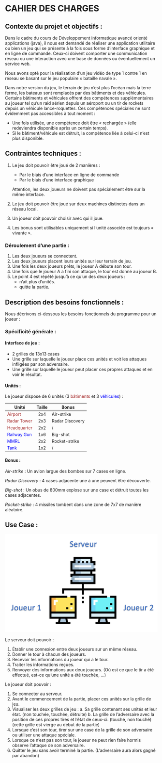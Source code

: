 


# CAHIER DES CHARGES


## Contexte du projet et objectifs :
Dans le cadre du cours de Développement informatique avancé orienté applications (java), il nous est demandé de réaliser une application utilitaire ou bien un jeu qui se présente à la fois sous forme d’interface graphique et en ligne de commande. Ceux-ci doivent comporter une communication réseau ou une interaction avec une base de données ou éventuellement un service web.

Nous avons opté pour la réalisation d’un jeu vidéo de type 1 contre 1 en réseau se basant sur le jeu populaire « bataille navale ».

Dans notre version du jeu, le terrain de jeu n’est plus l’océan mais la terre ferme, les bateaux sont remplacés par des bâtiments et des véhicules.
Certains bâtiments et véhicules offrent des compétences supplémentaires au joueur tel qu’un raid aérien depuis un aéroport ou un tir de rockets depuis un véhicule lance-roquettes. Ces compétences spéciales ne sont évidemment pas accessibles à tout moment :

* Une fois utilisée, une compétence doit être « rechargée » (elle redeviendra disponible après un certain temps).
* Si le bâtiment/véhicule est détruit, la compétence liée à celui-ci n’est plus disponible.

## Contraintes techniques :
1. Le jeu doit pouvoir être joué de 2 manières :
    * Par le biais d’une interface en ligne de commande
    * Par le biais d’une interface graphique 

    Attention, les deux joueurs ne doivent pas spécialement être sur la même interface. 

2. Le jeu doit pouvoir être joué sur deux machines distinctes dans un réseau local.

3. Un joueur doit pouvoir choisir avec qui il joue. 

4. Les bonus sont utilisables uniquement si l’unité associée est toujours « vivante ».

### Déroulement d’une partie : 

1.	Les deux joueurs se connectent. 
2.	Les deux joueurs placent leurs unités sur leur terrain de jeu.
3.	Une fois les deux joueurs prêts, le joueur A débute son tour.
4.	Une fois que le joueur A a fini son attaque, le tour est donné au joueur B. 
5.	Le point 4 est répété jusqu’à ce qu’un des deux joueurs :
    * n’ait plus d’unités.
    * quitte la partie. 

## Description des besoins fonctionnels :
Nous décrivons ci-dessous les besoins fonctionnels du programme pour un joueur : 

### Spécificité générale :

#### Interface de jeu :
* 2 grilles de 13x13 cases 
* Une grille sur laquelle le joueur place ces unités et voit les attaques infligées par son adversaire.
* Une grille sur laquelle le joueur peut placer ces propres attaques et en voir le résultat. 

#### Unités :
Le joueur dispose de 6 unités (3 <span style="color: brown">bâtiments</span> et 3 <span style="color: blue">véhicules</span>) :

|                     Unité                     | Taille |      Bonus      |
|-----------------------------------------------|:------:|-----------------|
| <span style="color: brown">Airport</span>     |   2x4  | Air-strike      |
| <span style="color: brown">Radar Tower</span> |   2x3  | Radar Discovery |
| <span style="color: brown">Headquarter</span> |   2x2  | /               |
| <span style="color: blue">Railway Gun</span>  |   1x6  | Big-shot        |
| <span style="color: blue">MMRL</span>         |   2x2  | Rocket-strike   |
| <span style="color: blue">Tank</span>         |   1x2  | /               |


#### Bonus :
*Air-strike* : Un avion largue des bombes sur 7 cases en ligne. <br>

*Radar Discovery* : 4 cases adjacente une à une peuvent être découverte.<br>

*Big-shot* : Un obus de 800mm explose sur une case et détruit toutes les cases adjacentes.<br>

*Rocket-strike* : 4 missiles tombent dans une zone de 7x7 de manière aléatoire. <br>


## Use Case :
![com_serv-pc](img/Communication_Server-PC.png) 

Le serveur doit pouvoir :

1.	Établir une connexion entre deux joueurs sur un même réseau.
2.	Donner le tour à chacun des joueurs. 
3.	Recevoir les informations  du joueur qui a le tour. 
4.	Traiter les informations reçues. 
5.	Renvoyer des informations aux deux joueurs. (Où est ce que le tir a été effectué, est-ce qu’une unité a été touchée, …) 

Le joueur doit pouvoir : 

1.	Se connecter au serveur.
2.	Avant le commencement de la partie, placer ces unités sur la grille de jeu. 
3.	Visualiser les deux grilles de jeu :
a.	Sa grille contenant ses unités et leur état. (non touchée, touchée, détruite)
b.	La grille de l’adversaire avec la position de ces propres tires et l’état de ceux-ci. (touché, non touché) (cette grille est vierge au début de la partie)
4.	Lorsque c’est son tour, tirer sur une case de la grille de son adversaire ou utiliser une attaque spéciale. 
5.	Lorsque ce n’est pas son tour, le joueur ne peut rien faire hormis observe l’attaque de son adversaire. 
6.	Quitter le jeu sans avoir terminé la partie. (L’adversaire aura alors gagné par abandon) 


